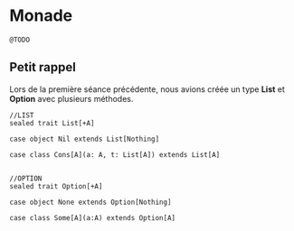 # Monade


	@TODO


## Petit rappel

Lors de la première séance précédente, nous avions créée un type **List** et **Option** avec plusieurs méthodes.

	//LIST
	sealed trait List[+A]

	case object Nil extends List[Nothing]

	case class Cons[A](a: A, t: List[A]) extends List[A]


	//OPTION
	sealed trait Option[+A]

	case object None extends Option[Nothing]

	case class Some[A](a:A) extends Option[A]

